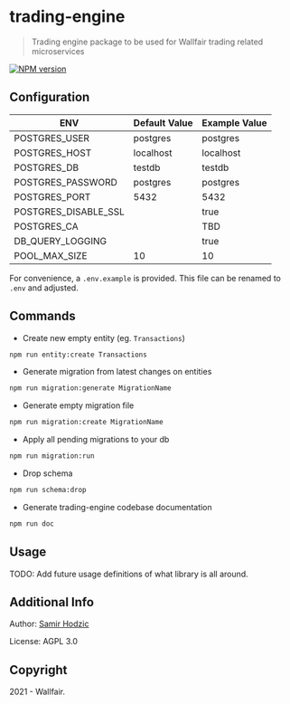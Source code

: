 # trading-engine

> Trading engine package to be used for Wallfair trading related microservices

<span class="badge-npmversion"><a href="https://www.npmjs.com/package/@wallfair.io/trading-engine" title="View this project on NPM"><img src="https://img.shields.io/npm/v/@wallfair.io/trading-engine.svg" alt="NPM version" /></a></span>

## Configuration

| ENV                  | Default Value | Example Value |
| -------------------- | ------------- | ------------- |
| POSTGRES_USER        | postgres      | postgres      |
| POSTGRES_HOST        | localhost     | localhost     |
| POSTGRES_DB          | testdb        | testdb        |
| POSTGRES_PASSWORD    | postgres      | postgres      |
| POSTGRES_PORT        | 5432          | 5432          |
| POSTGRES_DISABLE_SSL |               | true          |
| POSTGRES_CA          |               | TBD           |
| DB_QUERY_LOGGING     |               | true          |
| POOL_MAX_SIZE        | 10            | 10            |

For convenience, a `.env.example` is provided. This file can be renamed to `.env` and adjusted.

## Commands

- Create new empty entity (eg. `Transactions`)

```sh
npm run entity:create Transactions
```

- Generate migration from latest changes on entities

```sh
npm run migration:generate MigrationName
```

- Generate empty migration file

```sh
npm run migration:create MigrationName
```

- Apply all pending migrations to your db

```sh
npm run migration:run
```

- Drop schema

```sh
npm run schema:drop
```

- Generate trading-engine codebase documentation

```sh
npm run doc
```

## Usage

TODO: Add future usage definitions of what library is all around.

## Additional Info

Author: [Samir Hodzic](https://github.com/SamirHodzic)

License: AGPL 3.0

## Copyright

2021 - Wallfair.
